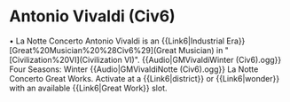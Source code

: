 # Antonio Vivaldi (Civ6)

• La Notte Concerto
Antonio Vivaldi is an {{Link6|Industrial Era}} [Great%20Musician%20%28Civ6%29](Great Musician) in "[Civilization%20VI](Civilization VI)".
{{Audio|GMVivaldiWinter (Civ6).ogg}} Four Seasons: Winter
{{Audio|GMVivaldiNotte (Civ6).ogg}} La Notte Concerto
Great Works.
Activate at a {{Link6|district}} or {{Link6|wonder}} with an available {{Link6|Great Work}} slot.